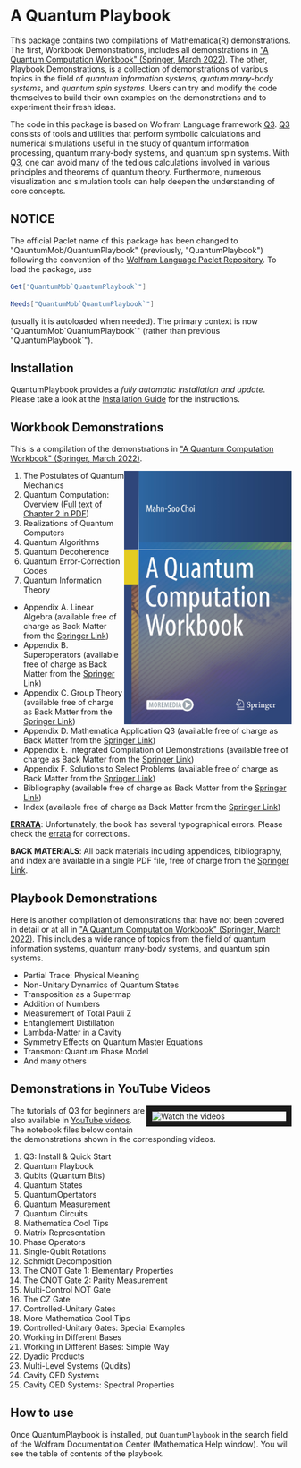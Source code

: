 # A Quantum Playbook

This package contains two compilations of Mathematica(R) demonstrations. The first, Workbook Demonstrations, includes all demonstrations in ["A Quantum Computation Workbook" (Springer, March 2022)](https://link.springer.com/book/9783030912130). The other, Playbook Demonstrations, is a collection of demonstrations of various topics in the field of *quantum information systems*, *quatum many-body systems*, and *quantum spin systems*. Users can try and modify the code themselves to build their own examples on the demonstrations and to experiment their fresh ideas.

The code in this package is based on Wolfram Language framework [Q3](https://github.com/quantum-mob/Q3). [Q3](https://github.com/quantum-mob/Q3) consists of tools and utilities that perform symbolic calculations and numerical simulations useful in the study of quantum information processing, quantum many-body systems, and quantum spin systems. With [Q3](https://github.com/quantum-mob/Q3), one can avoid many of the tedious calculations involved in various principles and theorems of quantum theory. Furthermore, numerous visualization and simulation tools can help deepen the understanding of core concepts.

## NOTICE

The official Paclet name of this package has been changed to "QauntumMob/QuantumPlaybook" (previously, "QuantumPlaybook") following the convention of the [Wolfram Language Paclet Repository](https://resources.wolframcloud.com/PacletRepository/). To load the package, use
```Mathematica
Get["QuantumMob`QuantumPlaybook`"]
```
```Mathematica
Needs["QuantumMob`QuantumPlaybook`"]
```
(usually it is autoloaded when needed).
The primary context is now "QuantumMob\`QuantumPlaybook\`" (rather than previous "QuantumPlaybook\`").

## Installation

QuantumPlaybook provides a *fully automatic installation and update*. Please take a look at the [Installation Guide](./INSTALL.md) for the instructions.


## Workbook Demonstrations

This is a compilation of the demonstrations in ["A Quantum Computation Workbook" (Springer, March 2022)](https://link.springer.com/book/9783030912130).

<a href="https://link.springer.com/book/9783030912130">
<img src="Main/Assets/Samples/BookCover.jpg" align="right" width="300" alt="Quantum Workbook Cover"/>
</a>

1. The Postulates of Quantum Mechanics
2. Quantum Computation: Overview ([Full text of Chapter 2 in PDF](./Samples/Chapter2.pdf))
3. Realizations of Quantum Computers
4. Quantum Algorithms
5. Quantum Decoherence
6. Quantum Error-Correction Codes
7. Quantum Information Theory
- Appendix A. Linear Algebra (available free of charge as Back Matter from the [Springer Link](https://link.springer.com/book/9783030912130))
- Appendix B. Superoperators (available free of charge as Back Matter from the [Springer Link](https://link.springer.com/book/9783030912130))
- Appendix C. Group Theory (available free of charge as Back Matter from the [Springer Link](https://link.springer.com/book/9783030912130))
- Appendix D. Mathematica Application Q3 (available free of charge as Back Matter from the [Springer Link](https://link.springer.com/book/9783030912130))
- Appendix E. Integrated Compilation of Demonstrations (available free of charge as Back Matter from the [Springer Link](https://link.springer.com/book/9783030912130))
- Appendix F. Solutions to Select Problems (available free of charge as Back Matter from the [Springer Link](https://link.springer.com/book/9783030912130))
- Bibliography (available free of charge as Back Matter from the [Springer Link](https://link.springer.com/book/9783030912130))
- Index (available free of charge as Back Matter from the [Springer Link](https://link.springer.com/book/9783030912130))

[**ERRATA**](./Main/Assets/Samples/Errata.pdf): Unfortunately, the book has several typographical errors. Please check the [errata](./Main/Assets/Samples/Errata.pdf) for corrections.

**BACK MATERIALS**: All back materials including appendices, bibliography, and index are available in a single PDF file, free of charge from the [Springer Link](https://link.springer.com/book/9783030912130).


## Playbook Demonstrations

Here is another compilation of demonstrations that have not been covered in detail or at all in ["A Quantum Computation Workbook" (Springer, March 2022)](https://link.springer.com/book/9783030912130). This includes a wide range of topics from the field of quantum information systems, quantum many-body systems, and quantum spin systems.

- Partial Trace: Physical Meaning
- Non-Unitary Dynamics of Quantum States
- Transposition as a Supermap
- Addition of Numbers
- Measurement of Total Pauli Z
- Entanglement Distillation
- Lambda-Matter in a Cavity
- Symmetry Effects on Quantum Master Equations
- Transmon: Quantum Phase Model
- And many others


## Demonstrations in YouTube Videos

<a href="https://www.youtube.com/@QuantumWorkforceCenter/videos" target="_blank">
<img src="http://img.youtube.com/vi/k2icqSdb0FA/mqdefault.jpg" alt="Watch the videos" width="240" border="10" align="right" />
</a>

The tutorials of Q3 for beginners are also available in [YouTube videos](https://www.youtube.com/@QuantumWorkforceCenter/videos). The notebook files below contain the demonstrations shown in the corresponding videos.

1. Q3: Install & Quick Start
2. Quantum Playbook
3. Qubits (Quantum Bits)
4. Quantum States
5. QuantumOpertators
6. Quantum Measurement
7. Quantum Circuits
8. Mathematica Cool Tips
9. Matrix Representation
10. Phase Operators
11. Single-Qubit Rotations
12. Schmidt Decomposition
13. The CNOT Gate 1: Elementary Properties
14. The CNOT Gate 2: Parity Measurement
15. Multi-Control NOT Gate
16. The CZ Gate
17. Controlled-Unitary Gates
18. More Mathematica Cool Tips
19. Controlled-Unitary Gates: Special Examples
20. Working in Different Bases
21. Working in Different Bases: Simple Way
22. Dyadic Products
23. Multi-Level Systems (Qudits)
24. Cavity QED Systems
25. Cavity QED Systems: Spectral Properties


## How to use

Once QuantumPlaybook is installed, put `QuantumPlaybook` in the search field of the Wolfram Documentation Center (Mathematica Help window). You will see the table of contents of the playbook.
